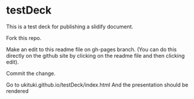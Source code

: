 testDeck
========

This is a test deck for publishing a slidify document.

Fork this repo.

Make an edit to this readme file on gh-pages branch. (You can do this directly on the github site by clicking on the readme file and then clicking edit).

Commit the change.

Go to ukituki.github.io/testDeck/index.html
And the presentation should be rendered


